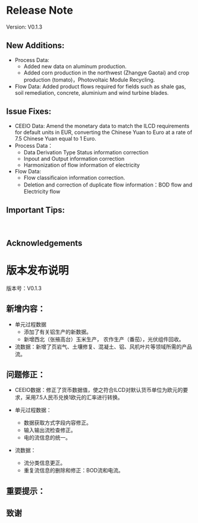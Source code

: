# Release Note

Version: V0.1.3

## New Additions:

- Process Data:
  - Added new data on aluminum production.
  - Added corn production in the northwest (Zhangye Gaotai) and crop production (tomato)，Photovoltaic Module Recycling.
- Flow Data: Added product flows required for fields such as shale gas, soil remediation, concrete, aluminium and wind turbine blades.

## Issue Fixes:

- CEEIO Data: Amend the monetary data to match the ILCD requirements for default units in EUR, converting the Chinese Yuan to Euro at a rate of 7.5 Chinese Yuan equal to 1 Euro.
- Process Data：
  - Data Derivation Type Status information correction
  - Inpout and Output information correction
  - Harmonization of flow information of electricity
- Flow Data:
  - Flow classificaion information correction.
  - Deletion and correction of duplicate flow information：BOD flow and Electricity flow

## Important Tips:

<br>

## Acknowledgements

# 版本发布说明

版本号：V0.1.3

## 新增内容：

- 单元过程数据
  - 添加了有关铝生产的新数据。
  - 新增西北（张掖高台）玉米生产， 农作生产（番茄），光伏组件回收。
- 流数据：新增了页岩气、土壤修复、混凝土、铝、风机叶片等领域所需的产品流。

## 问题修正：

- CEEIO数据：修正了货币数据值，使之符合ILCD对默认货币单位为欧元的要求，采用7.5人民币兑换1欧元的汇率进行转换。
- 单元过程数据：

  - 数据获取方式字段内容修正。
  - 输入输出流检查修正。
  - 电的流信息的统一。
- 流数据：

  - 流分类信息更正。
  - 重复流信息的删除和修正：BOD流和电流。

## 重要提示：

## 致谢

